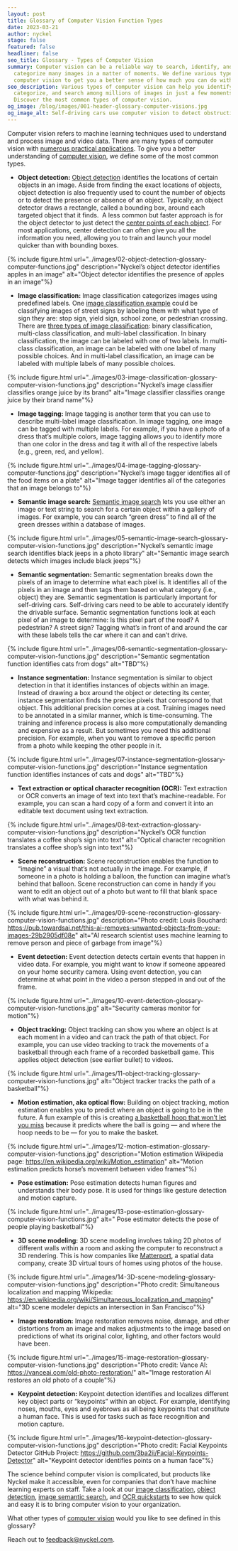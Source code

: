 ```yaml
---
layout: post
title: Glossary of Computer Vision Function Types
date: 2023-03-21
author: nyckel
stage: false
featured: false
headliner: false
seo_title: Glossary - Types of Computer Vision
summary: Computer vision can be a reliable way to search, identify, and
  categorize many images in a matter of moments. We define various types of
  computer vision to get you a better sense of how much you can do with it.
seo_description: Various types of computer vision can help you identify,
  categorize, and search among millions of images in just a few moments.
  Discover the most common types of computer vision.
og_image: /blog/images/001-header-glossary-computer-visions.jpg
og_image_alt: Self-driving cars use computer vision to detect obstructions in their path
---
```

Computer vision refers to machine learning techniques used to understand and process image and video data. There are many types of computer vision with [numerous practical applications](https://www.nyckel.com/blog/28-practical-computer-vision-use-cases/). To give you a better understanding of [computer vision](https://www.nyckel.com/blog/guide-to-computer-vision-for-non-ml-experts/), we define some of the most common types.

* **Object detection:** [Object detection](https://www.nyckel.com/docs/detection-quickstart) identifies the locations of certain objects in an image. Aside from finding the exact locations of objects, object detection is also frequently used to count the number of objects or to detect the presence or absence of an object. Typically, an object detector draws a rectangle, called a bounding box, around each targeted object that it finds.  A less common but faster approach is for the object detector to just detect the [center points of each object](https://www.nyckel.com/blog/are-bounding-boxes-necessary-for-object-detection/). For most applications, center detection can often give you all the information you need, allowing you to train and launch your model quicker than with bounding boxes.

{% include figure.html url="../images/02-object-detection-glossary-computer-functions.jpg" description="Nyckel’s object detector identifies apples in an image" alt="Object detector identifies the presence of apples in an image"%}

* **Image classification:** Image classification categorizes images using predefined labels. One [image classification example](https://www.nyckel.com/blog/5-image-classification-examples-datasets-to-build-functions-with-nyckel/) could be classifying images of street signs by labeling them with what type of sign they are: stop sign, yield sign, school zone, or pedestrian crossing. There are [three types of image classification](https://www.nyckel.com/blog/multi-class-classification-vs-multi-label-classification-key-differences-how-to-choose/): binary classification, multi-class classification, and multi-label classification. In binary classification, the image can be labeled with one of two labels. In multi-class classification, an image can be labeled with one label of many possible choices. And in multi-label classification, an image can be labeled with multiple labels of many possible choices.

{% include figure.html url="../images/03-image-classification-glossary-computer-vision-functions.jpg" description="Nyckel’s image classifier classifies orange juice by its brand" alt="Image classifier classifies orange juice by their brand name"%}

* **Image tagging:** Image tagging is another term that you can use to describe multi-label image classification. In image tagging, one image can be tagged with multiple labels. For example, if you have a photo of a dress that’s multiple colors, image tagging allows you to identify more than one color in the dress and tag it with all of the respective labels (e.g., green, red, and yellow).

{% include figure.html url="../images/04-image-tagging-glossary-computer-functions.jpg" description="Nyckel’s image tagger identifies all of the food items on a plate" alt="Image tagger identifies all of the categories that an image belongs to"%}

* **Semantic image search:** [Semantic image search](https://www.nyckel.com/blog/a-quick-guide-to-semantic-image-search-with-examples/) lets you use either an image or text string to search for a certain object within a gallery of images. For example, you can search “green dress” to find all of the green dresses within a database of images.

{% include figure.html url="../images/05-semantic-image-search-glossary-computer-vision-functions.jpg" description="Nyckel’s semantic image search identifies black jeeps in a photo library" alt="Semantic image search detects which images include black jeeps"%}

* **Semantic segmentation:** Semantic segmentation breaks down the pixels of an image to determine what each pixel is. It identifies all of the pixels in an image and then tags them based on what category (i.e., object) they are. Semantic segmentation is particularly important for self-driving cars. Self-driving cars need to be able to accurately identify the drivable surface. Semantic segmentation functions look at each pixel of an image to determine: Is this pixel part of the road? A pedestrian? A street sign? Tagging what’s in front of and around the car with these labels tells the car where it can and can’t drive.

{% include figure.html url="../images/06-semantic-segmentation-glossary-computer-vision-functions.jpg" description="Semantic segmentation function identifies cats from dogs" alt="TBD"%}

* **Instance segmentation:** Instance segmentation is similar to object detection in that it identifies instances of objects within an image. Instead of drawing a box around the object or detecting its center, instance segmentation finds the precise pixels that correspond to that object. This additional precision comes at a cost. Training images need to be annotated in a similar manner, which is time-consuming. The training and inference process is also more computationally demanding and expensive as a result. But sometimes you need this additional precision. For example, when you want to remove a specific person from a photo while keeping the other people in it.

{% include figure.html url="../images/07-instance-segmentation-glossary-computer-vision-functions.jpg" description="Instance segmentation function identifies instances of cats and dogs" alt="TBD"%}

* **Text extraction or optical character recognition (OCR):** Text extraction or OCR converts an image of text into text that’s machine-readable. For example, you can scan a hard copy of a form and convert it into an editable text document using text extraction.

{% include figure.html url="../images/08-text-extraction-glossary-computer-vision-functions.jpg" description="Nyckel’s OCR function translates a coffee shop’s sign into text" alt="Optical character recognition translates a coffee shop’s sign into text"%}

* **Scene reconstruction:** Scene reconstruction enables the function to “imagine” a visual that’s not actually in the image. For example, if someone in a photo is holding a balloon, the function can imagine what’s behind that balloon. Scene reconstruction can come in handy if you want to edit an object out of a photo but want to fill that blank space with what was behind it.

{% include figure.html url="../images/09-scene-reconstruction-glossary-computer-vision-functions.jpg" description="Photo credit: Louis Bouchard: <https://pub.towardsai.net/this-ai-removes-unwanted-objects-from-your-images-29b2905df08e>" alt="AI research scientist uses machine learning to remove person and piece of garbage from image"%}

* **Event detection:** Event detection detects certain events that happen in video data. For example, you might want to know if someone appeared on your home security camera. Using event detection, you can determine at what point in the video a person stepped in and out of the frame.

{% include figure.html url="../images/10-event-detection-glossary-computer-vision-functions.jpg" alt="Security cameras monitor for motion"%}

* **Object tracking:** Object tracking can show you where an object is at each moment in a video and can track the path of that object. For example, you can use video tracking to track the movements of a basketball through each frame of a recorded basketball game. This applies object detection (see earlier bullet) to videos.

{% include figure.html url="../images/11-object-tracking-glossary-computer-vision-functions.jpg" alt="Object tracker tracks the path of a basketball"%}

* **Motion estimation, aka optical flow:** Building on object tracking, motion estimation enables you to predict where an object is going to be in the future. A fun example of this is creating [a basketball hoop that won’t let you miss](https://www.youtube.com/watch?v=myO8fxhDRW0) because it predicts where the ball is going — and where the hoop needs to be — for you to make the basket.

{% include figure.html url="../images/12-motion-estimation-glossary-computer-vision-functions.jpg" description="Motion estimation Wikipedia page: <https://en.wikipedia.org/wiki/Motion_estimation>" alt="Motion estimation predicts horse’s movement between video frames"%}

* **Pose estimation:** Pose estimation detects human figures and understands their body pose. It is used for things like gesture detection and motion capture.

{% include figure.html url="../images/13-pose-estimation-glossary-computer-vision-functions.jpg" alt=" Pose estimator detects the pose of people playing basketball"%}

* **3D scene modeling:** 3D scene modeling involves taking 2D photos of different walls within a room and asking the computer to reconstruct a 3D rendering. This is how companies like [Matterport](https://matterport.com/industries/real-estate), a spatial data company, create 3D virtual tours of homes using photos of the house.

{% include figure.html url="../images/14-3D-scene-modeling-glossary-computer-vision-functions.jpg" description="Photo credit: Simultaneous localization and mapping Wikipedia: <https://en.wikipedia.org/wiki/Simultaneous_localization_and_mapping>" alt="3D scene modeler depicts an intersection in San Francisco"%}

* **Image restoration:** Image restoration removes noise, damage, and other distortions from an image and makes adjustments to the image based on predictions of what its original color, lighting, and other factors would have been.

{% include figure.html url="../images/15-image-restoration-glossary-computer-vision-functions.jpg" description="Photo credit: Vance AI: <https://vanceai.com/old-photo-restoration/>" alt="Image restoration AI restores an old photo of a couple"%}

* **Keypoint detection:** Keypoint detection identifies and localizes different key object parts or “keypoints” within an object. For example, identifying noses, mouths, eyes and eyebrows as all being keypoints that constitute a human face. This is used for tasks such as face recognition and motion capture.

{% include figure.html url="../images/16-keypoint-detection-glossary-computer-vision-functions.jpg" description="Photo credit: Facial Keypoints Detector GitHub Project: <https://github.com/3ba2ii/Facial-Keypoints-Detector>" alt="Keypoint detector identifies points on a human face"%}

The science behind computer vision is complicated, but products like Nyckel make it accessible, even for companies that don’t have machine learning experts on staff. Take a look at our [image classification](https://www.nyckel.com/docs/image-classification-quickstart), [object detection](https://www.nyckel.com/docs/detection-quickstart), [image semantic search](https://www.nyckel.com/docs/image-search-quickstart), and [OCR quickstarts](https://www.nyckel.com/docs/ocr-quickstart) to see how quick and easy it is to bring computer vision to your organization.

What other types of [computer vision](https://www.nyckel.com/blog/guide-to-computer-vision-for-non-ml-experts/) would you like to see defined in this glossary?

Reach out to [feedback@nyckel.com](mailto:feedback@nyckel.com).